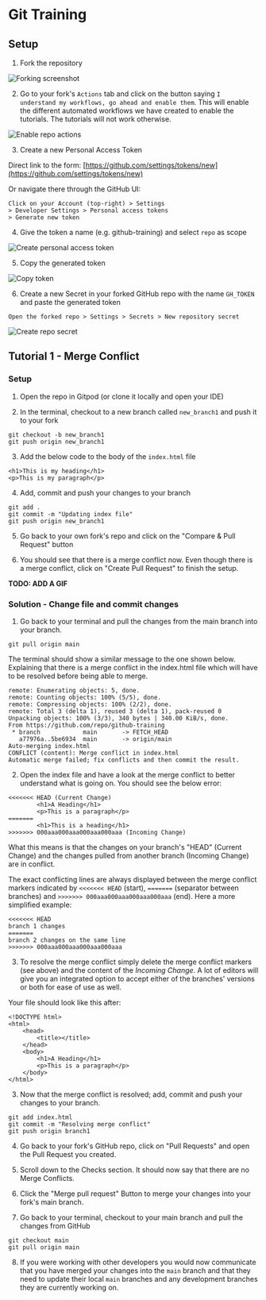 # Git Training

## Setup

1. Fork the repository

![Forking screenshot](https://gist.github.com/stefdworschak/7b6e93f38b98256fd5ce00982b3ba1ca/raw/25e3632cfea3a5308cb75c24440f75cd85b48ab3/fork_repo.png)

2. Go to your fork's `Actions` tab and click on the button saying `I understand my workflows, go ahead and enable them`.
This will enable the different automated workflows we have created to enable the tutorials. The tutorials will not work otherwise.

![Enable repo actions](https://gist.github.com/stefdworschak/7b6e93f38b98256fd5ce00982b3ba1ca/raw/25e3632cfea3a5308cb75c24440f75cd85b48ab3/activate_actions.png)

3. Create a new Personal Access Token

Direct link to the form: [https://github.com/settings/tokens/new](https://github.com/settings/tokens/new)

Or navigate there through the GitHub UI:
```
Click on your Account (top-right) > Settings
> Developer Settings > Personal access tokens
> Generate new token
```

4. Give the token a name (e.g. github-training) and select `repo` as scope

![Create personal access token](https://gist.github.com/stefdworschak/7b6e93f38b98256fd5ce00982b3ba1ca/raw/25e3632cfea3a5308cb75c24440f75cd85b48ab3/assign_scope.png)

5. Copy the generated token 

![Copy token](https://gist.github.com/stefdworschak/7b6e93f38b98256fd5ce00982b3ba1ca/raw/25e3632cfea3a5308cb75c24440f75cd85b48ab3/copy_generated_token.png)

6. Create a new Secret in your forked GitHub repo with the name `GH_TOKEN` and paste the generated token

```
Open the forked repo > Settings > Secrets > New repository secret
```

![Create repo secret](https://gist.github.com/stefdworschak/7b6e93f38b98256fd5ce00982b3ba1ca/raw/25e3632cfea3a5308cb75c24440f75cd85b48ab3/create_repo_secret.png)


## Tutorial 1 - Merge Conflict

### Setup

1. Open the repo in Gitpod (or clone it locally and open your IDE)

2. In the terminal, checkout to a new branch called `new_branch1` and push it to your fork

```
git checkout -b new_branch1
git push origin new_branch1
```

3. Add the below code to the body of the `index.html` file

```
<h1>This is my heading</h1>
<p>This is my paragraph</p>
```

4. Add, commit and push your changes to your branch

```
git add .
git commit -m "Updating index file"
git push origin new_branch1
```

5. Go back to your own fork's repo and click on the "Compare & Pull Request" button

6. You should see that there is a merge conflict now.
Even though there is a merge conflict, click on "Create Pull Request" to finish the setup.

__TODO: ADD A GIF__


### Solution - Change file and commit changes

1. Go back to your terminal and pull the changes from the main branch into your branch.

```
git pull origin main
```

The terminal should show a similar message to the one shown below. Explaining that there is a merge conflict in the index.html file which will have to be resolved before being able to merge.

```
remote: Enumerating objects: 5, done.
remote: Counting objects: 100% (5/5), done.
remote: Compressing objects: 100% (2/2), done.
remote: Total 3 (delta 1), reused 3 (delta 1), pack-reused 0
Unpacking objects: 100% (3/3), 340 bytes | 340.00 KiB/s, done.
From https://github.com/repo/github-training
 * branch            main       -> FETCH_HEAD
   a77976a..5be6934  main       -> origin/main
Auto-merging index.html
CONFLICT (content): Merge conflict in index.html
Automatic merge failed; fix conflicts and then commit the result.
```

2. Open the index file and have a look at the merge conflict to better understand what is going on.
You should see the below error:

```
<<<<<<< HEAD (Current Change)   
	    <h1>A Heading</h1>
	    <p>This is a paragraph</p>
======= 
        <h1>This is a heading</h1>
>>>>>>> 000aaa000aaa000aaa000aaa (Incoming Change)
```

What this means is that the changes on your branch's "HEAD" (Current Change) and the changes pulled from another branch (Incoming Change) are in conflict.

The exact conflicting lines are always displayed between the merge conflict markers indicated by `<<<<<<< HEAD` (start), `=======` (separator between branches) and `>>>>>>> 000aaa000aaa000aaa000aaa` (end).
Here a more simplified example:

```
<<<<<<< HEAD
branch 1 changes
======= 
branch 2 changes on the same line
>>>>>>> 000aaa000aaa000aaa000aaa
```

3. To resolve the merge conflict simply delete the merge conflict markers (see above) and the content of the _Incoming Change_. A lot of editors will give you an integrated option to accept either of the branches' versions or both for ease of use as well.

Your file should look like this after:
```
<!DOCTYPE html>
<html>
    <head>
        <title></title>
    </head>
    <body>
        <h1>A Heading</h1>
        <p>This is a paragraph</p>
    </body>
</html>
```
3. Now that the merge conflict is resolved; add, commit and push your changes to your branch.

```
git add index.html
git commit -m "Resolving merge conflict"
git push origin branch1
```

4. Go back to your fork's GitHub repo, click on "Pull Requests" and open the Pull Request you created.

1. Scroll down to the Checks section. It should now say that there are no Merge Conflicts.

1. Click the "Merge pull request" Button to merge your changes into your fork's main branch.

1. Go back to your terminal, checkout to your main branch and pull the changes from GitHub

```
git checkout main
git pull origin main
```

8. If you were working with other developers you would now communicate that you have merged your changes into the `main` branch and that they need to update their local `main` branches and any development branches they are currently working on.

